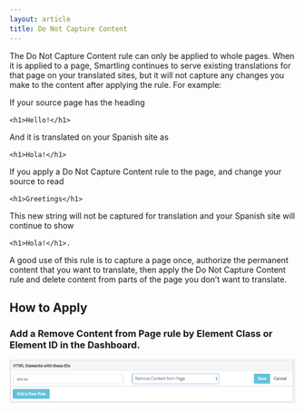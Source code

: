 ```yaml
---
layout: article
title: Do Not Capture Content
---
```



The Do Not Capture Content rule can only be applied to whole pages. When it is applied to a page, Smartling continues to serve existing translations for that page on your translated sites, but it will not capture any changes you make to the content after applying the rule. For example:

If your source page has the heading

~~~
<h1>Hello!</h1>
~~~

And it is translated on your Spanish site as

~~~
<h1>Hola!</h1>
~~~

If you apply a Do Not Capture Content rule to the page, and change your source to read

~~~
<h1>Greetings</h1>
~~~

This new string will not be captured for translation and your Spanish site will continue to show

~~~
<h1>Hola!</h1>.
~~~

A good use of this rule is to capture a page once, authorize the permanent content that you want to translate, then apply the Do Not Capture Content rule and delete content from parts of the page you don’t want to translate.

## How to Apply

### Add a Remove Content from Page rule by Element Class or Element ID in the Dashboard.

![](/uploads/versions/smartling___global_delivery_network_configuration---x----979-149x---.png)